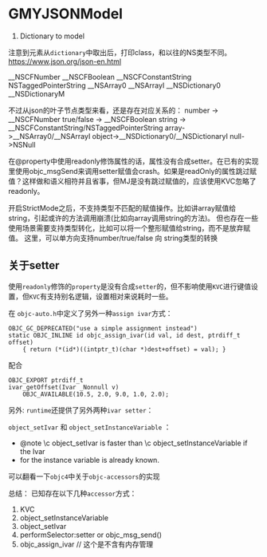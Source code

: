 #  GMYJSONModel

1.  Dictionary to model

注意到元素从`dictionary`中取出后，打印class，和以往的NS类型不同。
https://www.json.org/json-en.html

__NSCFNumber
__NSCFBoolean
__NSCFConstantString
NSTaggedPointerString
__NSArray0
__NSArrayI
__NSDictionary0
__NSDictionaryM

不过从json的叶子节点类型来看，还是存在对应关系的：
number -> __NSCFNumber
true/false -> __NSCFBoolean
string -> __NSCFConstantString/NSTaggedPointerString
array->__NSArray0/__NSArrayI
object->__NSDictionary0/__NSDictionaryI
null->NSNull



在@property中使用readonly修饰属性的话，属性没有合成setter。在已有的实现里使用objc_msgSend来调用setter赋值会crash。如果是readOnly的属性跳过赋值？这样做和语义相符并且省事，但MJ是没有跳过赋值的，应该使用KVC忽略了readonly。


开启StrictMode之后，不支持类型不匹配的赋值操作。比如讲array赋值给string，引起或许的方法调用崩溃(比如向array调用string的方法)。
但也存在一些使用场景需要支持类型转化，比如可以将一个整形赋值给string，而不是放弃赋值。
这里，可以单方向支持number/true/false 向 string类型的转换

## 关于setter

使用`readonly`修饰的`property`是没有合成`setter`的，但不影响使用`KVC`进行键值设置，但`KVC`有支持别名逻辑，设置相对来说耗时一些。

在 `objc-auto.h`中定义了另外一种`assign ivar`方式：
```Objc
OBJC_GC_DEPRECATED("use a simple assignment instead")
static OBJC_INLINE id objc_assign_ivar(id val, id dest, ptrdiff_t offset) 
    { return (*(id*)((intptr_t)(char *)dest+offset) = val); }

```
配合 
```Objc
OBJC_EXPORT ptrdiff_t
ivar_getOffset(Ivar _Nonnull v) 
    OBJC_AVAILABLE(10.5, 2.0, 9.0, 1.0, 2.0);

```
另外:
`runtime`还提供了另外两种`ivar setter`：

`object_setIvar` 和  `object_setInstanceVariable` ：
* @note \c object_setIvar is faster than \c object_setInstanceVariable if the Ivar
*  for the instance variable is already known.


可以翻看一下`objc4`中关于`objc-accessors`的实现

总结：
已知存在以下几种`accessor`方式：
1. KVC
2. object_setInstanceVariable
3. object_setIvar
4. performSelector:setter or objc_msg_send()
5. objc_assign_ivar // 这个是不含有内存管理
